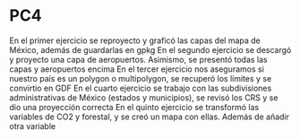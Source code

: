 # PC4
En el primer ejercicio se reproyecto y graficó las capas del mapa de México, además de guardarlas en gpkg
En el segundo ejercicio se descargó y proyecto una capa de aeropuertos. Asimismo, se presentó todas las capas y aeropuertos encima
En el tercer ejercicio nos aseguramos si nuestro país es un polygon o multipolygon, se recuperó los límites y se convirtio en GDF
En el cuarto ejercicio se trabajo con las subdivisiones administrativas de México (estados y municipios), se revisó los CRS y se dio una proyección correcta
En el quinto ejercicio se transformó las variables de CO2 y forestal, y se creó un mapa con ellas. Además de añadir otra variable
